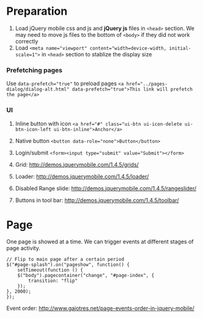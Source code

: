 # Preparation
1. Load jQuery mobile css and js and **jQuery js** files in `<head>` section. We may need to move js files to the bottom of `<body>` if they did not work correctly
2. Load `<meta name="viewport" content="width=device-width, initial-scale=1">` in `<head>` section to stablize the display size


### Prefetching pages
Use `data-prefetch="true"` to preload pages
`<a href="../pages-dialog/dialog-alt.html" data-prefetch="true">This link will prefetch the page</a>`

### UI
1. Inline button with icon `<a href="#" class="ui-btn ui-icon-delete ui-btn-icon-left ui-btn-inline">Anchor</a>`
2. Native button `<button data-role="none">Button</button>`

3. Login/submit `<form><input type="submit" value="Submit"></form>`
4. Grid: http://demos.jquerymobile.com/1.4.5/grids/
5. Loader: http://demos.jquerymobile.com/1.4.5/loader/
6. Disabled Range slide: http://demos.jquerymobile.com/1.4.5/rangeslider/
7. Buttons in tool bar: http://demos.jquerymobile.com/1.4.5/toolbar/

# Page
One page is showed at a time. We can trigger events at different stages of page activity. 

```
// Flip to main page after a certain period
$("#page-splash").on("pageshow", function() {
    setTimeout(function () {
    $("body").pagecontainer("change", "#page-index", {
        transition: "flip"
    });
}, 2000);
});
```
Event order: http://www.gajotres.net/page-events-order-in-jquery-mobile/

